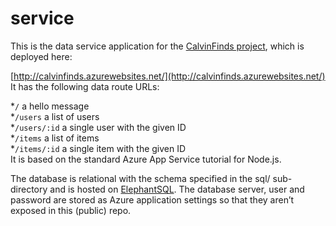 # service

This is the data service application for the [CalvinFinds project](https://github.com/calvin-cs262-fall2023-teamA/project), which is deployed here:

[http://calvinfinds.azurewebsites.net/](http://calvinfinds.azurewebsites.net/)
It has the following data route URLs:   

*`/` a hello message  
*`/users` a list of users   
*`/users/:id` a single user with the given ID   
*`/items` a list of items   
*`/items/:id` a single item with the given ID   
It is based on the standard Azure App Service tutorial for Node.js.   

The database is relational with the schema specified in the sql/ sub-directory and is hosted on [ElephantSQL](https://customer.elephantsql.com/instance). The database server, user and password are stored as Azure application settings so that they aren’t exposed in this (public) repo.
